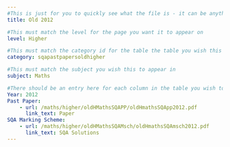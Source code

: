 ```yaml
---
#This is just for you to quickly see what the file is - it can be anything you want
title: Old 2012

#This must match the level for the page you want it to appear on
level: Higher

#This must match the category id for the table the table you wish this to appear in
category: sqapastpapersoldhigher

#This must match the subject you wish this to appear in
subject: Maths

#There should be an entry here for each column in the table you wish to populate:
Year: 2012
Past Paper:
    - url: /maths/higher/oldHMathsSQAPP/oldHmathsSQApp2012.pdf
      link_text: Paper
SQA Marking Scheme:
    - url: /maths/higher/oldHMathsSQAMsch/oldHmathsSQAmsch2012.pdf
      link_text: SQA Solutions
---
```


